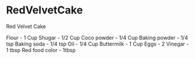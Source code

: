 # RedVelvetCake
Red Velvet Cake

Flour - 1 Cup
Shugar - 1/2 Cup
Coco powder - 1/4 Cup
Baking powder - 1/4 tsp
Baking soda - 1/4 tsp
Oil - 1/4 Cup
Buttermilk - 1 Cup
Eggs - 2
Vinegar - 1 tbsp
Red food color - 1tbsp


